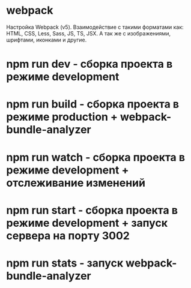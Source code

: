 # webpack
Настройка Webpack (v5). Взаимодействие с такими форматами как: 
HTML, CSS, Less, Sass, JS, TS, JSX. 
А так же с изображениями, шрифтами, иконками и другие.

# npm run dev - сборка проекта в режиме development
# npm run build - сборка проекта в режиме production + webpack-bundle-analyzer
# npm run watch - сборка проекта в режиме development + отслеживание изменений
# npm run start - сборка проекта в режиме development + запуск сервера на порту 3002
# npm run stats - запуск webpack-bundle-analyzer
